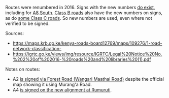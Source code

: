 Routes were renumbered in 2016. Signs with the new numbers [do exist](https://www.google.com/maps/@-3.9909587,39.5678498,3a,43.4y,128.56h,98.18t/data=!3m7!1e1!3m5!1scyPT_vXjfCS0e3IF7YohZg!2e0!6shttps:%2F%2Fstreetviewpixels-pa.googleapis.com%2Fv1%2Fthumbnail%3Fcb_client%3Dmaps_sv.tactile%26w%3D900%26h%3D600%26pitch%3D-8.184795416823818%26panoid%3DcyPT_vXjfCS0e3IF7YohZg%26yaw%3D128.55555630254298!7i16384!8i8192?entry=ttu&g_ep=EgoyMDI1MDQwOS4wIKXMDSoASAFQAw%3D%3D), including for [A8 South](https://www.google.com/maps/@-0.6969554,36.4271308,3a,28.6y,76.65h,88.43t/data=!3m7!1e1!3m5!1sYJxjXhKhufBTG4nUIcERyQ!2e0!6shttps:%2F%2Fstreetviewpixels-pa.googleapis.com%2Fv1%2Fthumbnail%3Fcb_client%3Dmaps_sv.tactile%26w%3D900%26h%3D600%26pitch%3D1.5681045979142567%26panoid%3DYJxjXhKhufBTG4nUIcERyQ%26yaw%3D76.64596928901238!7i16384!8i8192?entry=ttu&g_ep=EgoyMDI1MDQxNC4xIKXMDSoASAFQAw%3D%3D). [Class B roads](https://www.google.com/maps/@3.1299261,35.5992345,3a,15y,319.85h,88.52t/data=!3m7!1e1!3m5!1sWPoIVjV7Ax1qJUy3VC5fGg!2e0!6shttps:%2F%2Fstreetviewpixels-pa.googleapis.com%2Fv1%2Fthumbnail%3Fcb_client%3Dmaps_sv.tactile%26w%3D900%26h%3D600%26pitch%3D1.4766045021564054%26panoid%3DWPoIVjV7Ax1qJUy3VC5fGg%26yaw%3D319.8519352793429!7i16384!8i8192?entry=ttu&g_ep=EgoyMDI1MDQxNC4xIKXMDSoASAFQAw%3D%3D) also have the new numbers on signs, as do [some Class C roads](https://www.google.com/maps/@1.0137622,35.0060024,3a,15y,291.5h,89.05t/data=!3m7!1e1!3m5!1sNXV0jrREXE2SyWkNIOOAVQ!2e0!6shttps:%2F%2Fstreetviewpixels-pa.googleapis.com%2Fv1%2Fthumbnail%3Fcb_client%3Dmaps_sv.tactile%26w%3D900%26h%3D600%26pitch%3D0.9467740361377963%26panoid%3DNXV0jrREXE2SyWkNIOOAVQ%26yaw%3D291.4961351278929!7i16384!8i8192?entry=ttu&g_ep=EgoyMDI1MDQxNC4xIKXMDSoASAFQAw%3D%3D). So new numbers are used, even where not verified to be signed.

Sources:
* https://maps.krb.go.ke/kenya-roads-board12769/maps/109276/1-road-network-classification-
* https://igrtc.go.ke/views/img/resource/IGRTC/Legal%20Notice%20No.%202%20of%202016-%20roads%20and%20libraries%20(1).pdf

Notes on routes:
* A2 [is signed via Forest Road (Wangari Maathai Road)](https://www.google.com/maps/@-1.2591613,36.845675,3a,48.9y,239.84h,100.68t/data=!3m7!1e1!3m5!1s0by_sYM7y6Nf2DahfdIq-g!2e0!6shttps:%2F%2Fstreetviewpixels-pa.googleapis.com%2Fv1%2Fthumbnail%3Fcb_client%3Dmaps_sv.tactile%26w%3D900%26h%3D600%26pitch%3D-10.675915627756623%26panoid%3D0by_sYM7y6Nf2DahfdIq-g%26yaw%3D239.83897261611958!7i16384!8i8192?entry=ttu&g_ep=EgoyMDI1MDQxNC4xIKXMDSoASAFQAw%3D%3D) despite the official map showing it using Murang'a Road.
* A4 [is signed on the new alignment at Rumuruti](https://www.google.com/maps/@0.2597971,36.5360412,3a,15y,55.68h,89.64t/data=!3m7!1e1!3m5!1sKvv-wEGjklicC_9-WZ-qSg!2e0!6shttps:%2F%2Fstreetviewpixels-pa.googleapis.com%2Fv1%2Fthumbnail%3Fcb_client%3Dmaps_sv.tactile%26w%3D900%26h%3D600%26pitch%3D0.35652611633439335%26panoid%3DKvv-wEGjklicC_9-WZ-qSg%26yaw%3D55.68235030657538!7i16384!8i8192?entry=ttu&g_ep=EgoyMDI1MDQxNC4xIKXMDSoASAFQAw%3D%3D).
